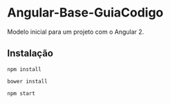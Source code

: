 # Angular-Base-GuiaCodigo
Modelo inicial para um projeto com o Angular 2.

## Instalação

`npm install`

`bower install`

`npm start`



